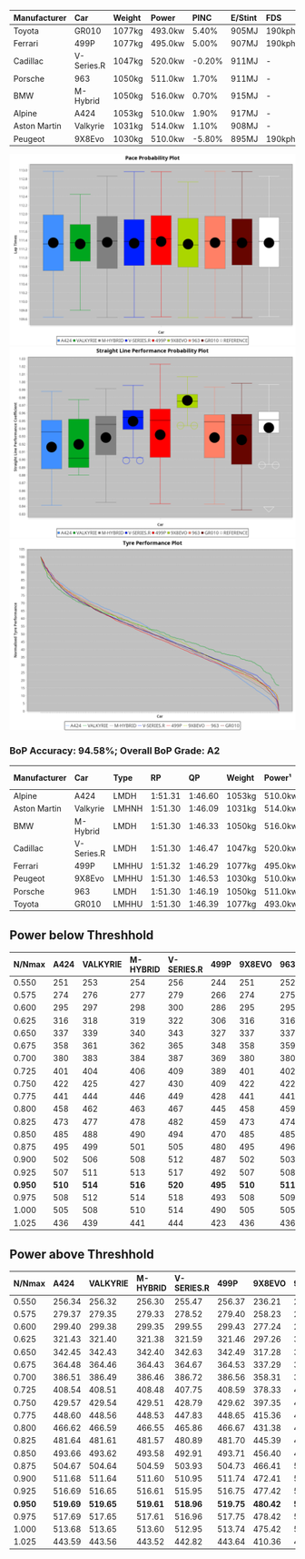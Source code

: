 | Manufacturer | Car        | Weight | Power   | PINC   | E/Stint | FDS     |
|:-|:-|:-|:-|:-|:-|:-|
| Toyota       | GR010      | 1077kg | 493.0kw | 5.40%  | 905MJ   | 190kph  |
| Ferrari      | 499P       | 1077kg | 495.0kw | 5.00%  | 907MJ   | 190kph  |
| Cadillac     | V-Series.R | 1047kg | 520.0kw | -0.20% | 911MJ   |    -    |
| Porsche      | 963        | 1050kg | 511.0kw | 1.70%  | 911MJ   |    -    |
| BMW          | M-Hybrid   | 1050kg | 516.0kw | 0.70%  | 915MJ   |    -    |
| Alpine       | A424       | 1053kg | 510.0kw | 1.90%  | 917MJ   |    -    |
| Aston Martin | Valkyrie   | 1031kg | 514.0kw | 1.10%  | 908MJ   |    -    |
| Peugeot      | 9X8Evo     | 1030kg | 510.0kw | -5.80% | 895MJ   | 190kph  |

![PACECHART](./IMG/AUTO.png)
![STRAIGHTLINEPERFORMANCECHART](./IMG/AUTO_sp.png)
![TYREPERFORMANCECHART](./IMG/AUTO_tw.png)

### BoP Accuracy: 94.58%; Overall BoP Grade: A2
| Manufacturer | Car        | Type  | RP      | QP      | Weight | Power¹  | Threshhold | PINC   | Power²   | E/Stint | AVG Vmax  | FDS     | RDLC | L/Stint | BOP-Grade | Model Accuracy | Model Points | Match%  | SimDiff |
|:-|:-|:-|:-|:-|:-|:-|:-|:-|:-|:-|:-|:-|:-|:-|:-|:-|:-|:-|:-|
| Alpine       | A424       | LMDH  | 1:51.31 | 1:46.60 | 1053kg | 510.0kw | 210.0kph   | 1.90%  | 519.70kw |  917MJ  | 279.26kph |    -    | 1.02 | 34      | ~A1       | 96.10%         | 2390         | 96.87%  | -0.09   |
| Aston Martin | Valkyrie   | LMHNH | 1:51.30 | 1:46.09 | 1031kg | 514.0kw | 210.0kph   | 1.10%  | 519.70kw |  908MJ  | 280.97kph |    -    | 1.05 | 34      | +C2       | 100.00%        | 466          | 73.44%  | #       |
| BMW          | M-Hybrid   | LMDH  | 1:51.30 | 1:46.33 | 1050kg | 516.0kw | 210.0kph   | 0.70%  | 519.60kw |  915MJ  | 281.40kph |    -    | 1.02 | 34      | ~A1       | 100.00%        | 3339         | 100.00% | +0.12   |
| Cadillac     | V-Series.R | LMDH  | 1:51.30 | 1:46.47 | 1047kg | 520.0kw | 210.0kph   | -0.20% | 519.00kw |  911MJ  | 283.41kph |    -    | 1.02 | 34      | ~A1       | 99.56%         | 5841         | 98.84%  | +0.43   |
| Ferrari      | 499P       | LMHHU | 1:51.32 | 1:46.29 | 1077kg | 495.0kw | 210.0kph   | 5.00%  | 519.80kw |  907MJ  | 280.16kph | 190kph  | 1.03 | 34      | ~A1       | 99.57%         | 7417         | 100.00% | +0.78   |
| Peugeot      | 9X8Evo     | LMHHU | 1:51.30 | 1:46.53 | 1030kg | 510.0kw | 210.0kph   | -5.80% | 480.40kw |  895MJ  | 285.84kph | 190kph  | 1.03 | 34      | +B1       | 100.00%        | 1891         | 87.47%  | +0.80   |
| Porsche      | 963        | LMDH  | 1:51.30 | 1:46.19 | 1050kg | 511.0kw | 210.0kph   | 1.70%  | 519.70kw |  911MJ  | 281.28kph |    -    | 1.02 | 34      | ~A1       | 98.39%         | 16118        | 100.00% | -0.12   |
| Toyota       | GR010      | LMHHU | 1:51.30 | 1:46.39 | 1077kg | 493.0kw | 210.0kph   | 5.40%  | 519.60kw |  905MJ  | 279.10kph | 190kph  | 1.02 | 34      | ~A1       | 99.90%         | 5196         | 100.00% | +0.58   |

## Power below Threshhold
| N/Nmax    | A424    | VALKYRIE | M-HYBRID | V-SERIES.R | 499P    | 9X8EVO  | 963     | GR010   |
|:-|:-|:-|:-|:-|:-|:-|:-|:-|
|  0.550    |  251    |  253     |  254     |  256       |  244    |  251    |  252    |  243    |
|  0.575    |  274    |  276     |  277     |  279       |  266    |  274    |  275    |  265    |
|  0.600    |  295    |  297     |  298     |  300       |  286    |  295    |  295    |  285    |
|  0.625    |  316    |  318     |  319     |  322       |  306    |  316    |  316    |  305    |
|  0.650    |  337    |  339     |  340     |  343       |  327    |  337    |  337    |  325    |
|  0.675    |  358    |  361     |  362     |  365       |  348    |  358    |  359    |  346    |
|  0.700    |  380    |  383     |  384     |  387       |  369    |  380    |  380    |  367    |
|  0.725    |  401    |  404     |  406     |  409       |  389    |  401    |  402    |  388    |
|  0.750    |  422    |  425     |  427     |  430       |  409    |  422    |  422    |  407    |
|  0.775    |  441    |  444     |  446     |  449       |  428    |  441    |  441    |  426    |
|  0.800    |  458    |  462     |  463     |  467       |  445    |  458    |  459    |  443    |
|  0.825    |  473    |  477     |  478     |  482       |  459    |  473    |  474    |  457    |
|  0.850    |  485    |  488     |  490     |  494       |  470    |  485    |  485    |  468    |
|  0.875    |  495    |  499     |  501     |  505       |  480    |  495    |  496    |  478    |
|  0.900    |  502    |  506     |  508     |  512       |  487    |  502    |  503    |  485    |
|  0.925    |  507    |  511     |  513     |  517       |  492    |  507    |  508    |  490    |
| **0.950** | **510** | **514**  | **516**  | **520**    | **495** | **510** | **511** | **493** |
|  0.975    |  508    |  512     |  514     |  518       |  493    |  508    |  509    |  491    |
|  1.000    |  505    |  508     |  510     |  514       |  490    |  505    |  505    |  488    |
|  1.025    |  436    |  439     |  441     |  444       |  423    |  436    |  436    |  421    |

## Power above Threshhold
| N/Nmax    | A424       | VALKYRIE   | M-HYBRID   | V-SERIES.R | 499P       | 9X8EVO     | 963        | GR010      |
|:-|:-|:-|:-|:-|:-|:-|:-|:-|
|  0.550    |  256.34    |  256.32    |  256.30    |  255.47    |  256.37    |  236.21    |  256.34    |  256.31    |
|  0.575    |  279.37    |  279.35    |  279.33    |  278.52    |  279.40    |  258.23    |  279.37    |  279.33    |
|  0.600    |  299.40    |  299.38    |  299.35    |  299.55    |  299.43    |  277.24    |  299.40    |  299.36    |
|  0.625    |  321.43    |  321.40    |  321.38    |  321.59    |  321.46    |  297.26    |  321.42    |  321.38    |
|  0.650    |  342.45    |  342.43    |  342.40    |  342.63    |  342.49    |  317.28    |  342.45    |  342.41    |
|  0.675    |  364.48    |  364.46    |  364.43    |  364.67    |  364.53    |  337.29    |  364.48    |  364.44    |
|  0.700    |  386.51    |  386.49    |  386.46    |  386.72    |  386.56    |  358.31    |  386.51    |  386.46    |
|  0.725    |  408.54    |  408.51    |  408.48    |  407.75    |  408.59    |  378.33    |  408.54    |  408.49    |
|  0.750    |  429.57    |  429.54    |  429.51    |  428.79    |  429.62    |  397.35    |  429.57    |  429.51    |
|  0.775    |  448.60    |  448.56    |  448.53    |  447.83    |  448.65    |  415.36    |  448.59    |  448.54    |
|  0.800    |  466.62    |  466.59    |  466.55    |  465.86    |  466.67    |  431.38    |  466.62    |  466.56    |
|  0.825    |  481.64    |  481.61    |  481.57    |  480.89    |  481.70    |  445.39    |  481.64    |  481.58    |
|  0.850    |  493.66    |  493.62    |  493.58    |  492.91    |  493.71    |  456.40    |  493.65    |  493.59    |
|  0.875    |  504.67    |  504.64    |  504.59    |  503.93    |  504.73    |  466.41    |  504.67    |  504.60    |
|  0.900    |  511.68    |  511.64    |  511.60    |  510.95    |  511.74    |  472.41    |  511.68    |  511.61    |
|  0.925    |  516.69    |  516.65    |  516.61    |  515.95    |  516.75    |  477.42    |  516.68    |  516.62    |
| **0.950** | **519.69** | **519.65** | **519.61** | **518.96** | **519.75** | **480.42** | **519.69** | **519.62** |
|  0.975    |  517.69    |  517.65    |  517.61    |  516.96    |  517.75    |  478.42    |  517.68    |  517.62    |
|  1.000    |  513.68    |  513.65    |  513.60    |  512.95    |  513.74    |  475.42    |  513.68    |  513.61    |
|  1.025    |  443.59    |  443.56    |  443.52    |  442.82    |  443.64    |  410.36    |  443.59    |  443.53    |
